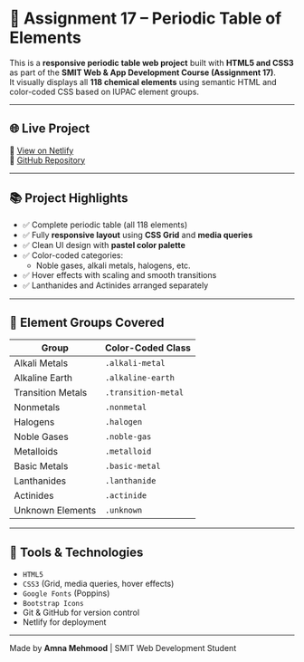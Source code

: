 # 🧪 Assignment 17 – Periodic Table of Elements

This is a **responsive periodic table web project** built with **HTML5 and CSS3** as part of the **SMIT Web & App Development Course (Assignment 17)**.  
It visually displays all **118 chemical elements** using semantic HTML and color-coded CSS based on IUPAC element groups.

---

## 🌐 Live Project

🔗 [View on Netlify](https://periodic-table-elements-project.netlify.app)  
🔗 [GitHub Repository](https://github.com/Amna7877/Assignment-17-Periodic-Table-Elements)

---

## 📚 Project Highlights

- ✅ Complete periodic table (all 118 elements)
- ✅ Fully **responsive layout** using **CSS Grid** and **media queries**
- ✅ Clean UI design with **pastel color palette**
- ✅ Color-coded categories:
  - Noble gases, alkali metals, halogens, etc.
- ✅ Hover effects with scaling and smooth transitions
- ✅ Lanthanides and Actinides arranged separately

---

## 🧪 Element Groups Covered

| Group              | Color-Coded Class   |
|--------------------|---------------------|
| Alkali Metals      | `.alkali-metal`     |
| Alkaline Earth     | `.alkaline-earth`   |
| Transition Metals  | `.transition-metal` |
| Nonmetals          | `.nonmetal`         |
| Halogens           | `.halogen`          |
| Noble Gases        | `.noble-gas`        |
| Metalloids         | `.metalloid`        |
| Basic Metals       | `.basic-metal`      |
| Lanthanides        | `.lanthanide`       |
| Actinides          | `.actinide`         |
| Unknown Elements   | `.unknown`          |

---

## 🚀 Tools & Technologies

- `HTML5`
- `CSS3` (Grid, media queries, hover effects)
- `Google Fonts` (Poppins)
- `Bootstrap Icons`
- Git & GitHub for version control
- Netlify for deployment


---

Made by **Amna Mehmood** | SMIT Web Development Student
